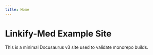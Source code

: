 ```yaml
---
title: Home
---
```


# Linkify-Med Example Site

This is a minimal Docusaurus v3 site used to validate monorepo builds.